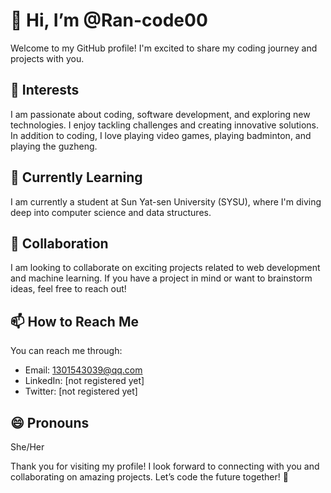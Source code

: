 # 👋 Hi, I’m @Ran-code00

Welcome to my GitHub profile! I'm excited to share my coding journey and projects with you.

## 👀 Interests
I am passionate about coding, software development, and exploring new technologies. I enjoy tackling challenges and creating innovative solutions. In addition to coding, I love playing video games, playing badminton, and playing the guzheng.

## 🌱 Currently Learning
I am currently a student at Sun Yat-sen University (SYSU), where I'm diving deep into computer science and data structures.

## 💞️ Collaboration
I am looking to collaborate on exciting projects related to web development and machine learning. If you have a project in mind or want to brainstorm ideas, feel free to reach out!

## 📫 How to Reach Me
You can reach me through:
- Email: 1301543039@qq.com
- LinkedIn: [not registered yet]
- Twitter: [not registered yet]

## 😄 Pronouns
She/Her

Thank you for visiting my profile! I look forward to connecting with you and collaborating on amazing projects. Let’s code the future together! 🚀

